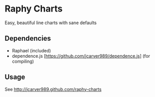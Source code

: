 Raphy Charts
==============
Easy, beautiful line charts with sane defaults

Dependencies
------------
* Raphael (included)
* dependence.js [https://github.com/jcarver989/dependence.js] (for compiling)

Usage
-------------
See http://jcarver989.github.com/raphy-charts
